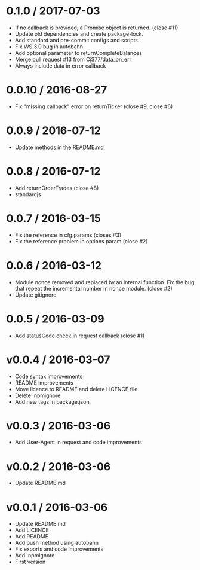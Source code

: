 
0.1.0 / 2017-07-03
==================

  * If no callback is provided, a Promise object is returned. (close #11)
  * Update old dependencies and create package-lock.
  * Add standard and pre-commit configs and scripts.
  * Fix WS 3.0 bug in autobahn
  * Add optional parameter to returnCompleteBalances
  * Merge pull request #13 from CjS77/data_on_err
  * Always include data in error callback

0.0.10 / 2016-08-27
==================

  * Fix "missing callback" error on returnTicker (close #9, close #6)

0.0.9 / 2016-07-12
==================

  * Update methods in the README.md

0.0.8 / 2016-07-12
==================

  * Add returnOrderTrades (close #8)
  * standardjs

0.0.7 / 2016-03-15
==================

  * Fix the reference in cfg.params (closes #3)
  * Fix the reference problem in options param (close #2)

0.0.6 / 2016-03-12
==================

  * Module nonce removed and replaced by an internal function. Fix the bug that repeat the incremental number in nonce module. (close #2)
  * Update gitignore

0.0.5 / 2016-03-09
==================

  * Add statusCode check in request callback (close #1)

v0.0.4 / 2016-03-07
===================

  * Code syntax improvements
  * README improvements
  * Move licence to README and delete LICENCE file
  * Delete .npmignore
  * Add new tags in package.json

v0.0.3 / 2016-03-06
===================

  * Add User-Agent in request and code improvements

v0.0.2 / 2016-03-06
===================

  * Update README.md

v0.0.1 / 2016-03-06
===================

  * Update README.md
  * Add LICENCE
  * Add README
  * Add push method using autobahn
  * Fix exports and code improvements
  * Add .npmignore
  * First version
